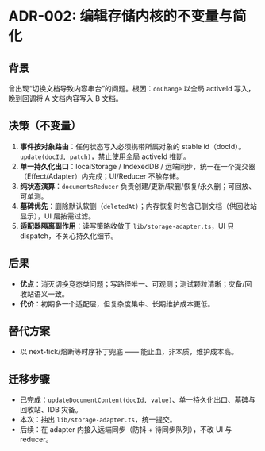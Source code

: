
# ADR-002: 编辑存储内核的不变量与简化

## 背景

曾出现“切换文档导致内容串台”的问题。根因：`onChange` 以全局 activeId 写入，晚到回调将 A 文档内容写入 B 文档。

## 决策（不变量）

1. **事件按对象路由**：任何状态写入必须携带所属对象的 stable id（docId）。`update(docId, patch)`，禁止使用全局 activeId 推断。
2. **单一持久化出口**：localStorage / IndexedDB / 远端同步，统一在一个提交器（Effect/Adapter）内完成；UI/Reducer 不触存储。
3. **纯状态演算**：`documentsReducer` 负责创建/更新/软删/恢复/永久删；可回放、可单测。
4. **墓碑优先**：删除默认软删（`deletedAt`）；内存恢复时包含已删文档（供回收站显示），UI 层按需过滤。
5. **适配器隔离副作用**：读写策略收敛于 `lib/storage-adapter.ts`，UI 只 dispatch，不关心持久化细节。

## 后果

- **优点**：消灭切换竞态类问题；写路径唯一、可观测；测试颗粒清晰；灾备/回收站语义一致。
- **代价**：初期多一个适配层，但复杂度集中、长期维护成本更低。

## 替代方案

- 以 next-tick/熔断等时序补丁兜底 —— 能止血，非本质，维护成本高。

## 迁移步骤

- 已完成：`updateDocumentContent(docId, value)`、单一持久化出口、墓碑与回收站、IDB 灾备。
- 本次：抽出 `lib/storage-adapter.ts`，统一提交。
- 后续：在 adapter 内接入远端同步（防抖 + 待同步队列），不改 UI 与 reducer。
